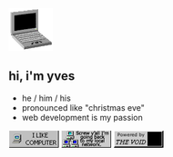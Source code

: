 ![Animated pixel art of a laptop displaying terminal text](./img/Laptop.gif)

## hi, i'm yves

- he / him / his
- pronounced like "christmas eve"
- web development is my passion

![I Like Computer](./img/ILikeComputer.png)
![Screw Y'all, I'm Going Back To My Local Network](./img/LocalNetwork.gif)
![Powered By The Void](./img/PoweredByTheVoid.gif)
